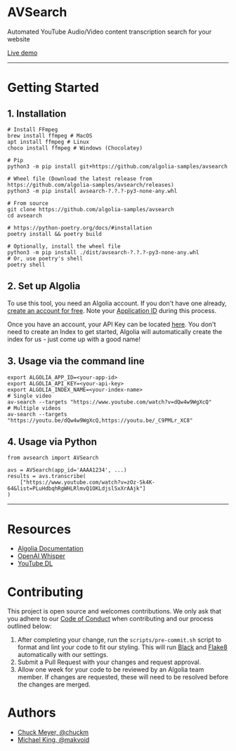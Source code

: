 # AVSearch

Automated YouTube Audio/Video content transcription search for your website

[Live demo](https://avsearch.vercel.com)

---

# Getting Started

## 1. Installation

```shell
# Install FFmpeg
brew install ffmpeg # MacOS
apt install ffmpeg # Linux
choco install ffmpeg # Windows (Chocolatey)

# Pip
python3 -m pip install git+https://github.com/algolia-samples/avsearch

# Wheel file (Download the latest release from https://github.com/algolia-samples/avsearch/releases)
python3 -m pip install avsearch-?.?.?-py3-none-any.whl

# From source
git clone https://github.com/algolia-samples/avsearch
cd avsearch

# https://python-poetry.org/docs/#installation
poetry install && poetry build

# Optionally, install the wheel file
python3 -m pip install ./dist/avsearch-?.?.?-py3-none-any.whl
# Or, use poetry's shell
poetry shell
```

## 2. Set up Algolia

To use this tool, you need an Algolia account. If you don't have one already, [create an account for free](https://www.algolia.com/users/sign-up). Note your [Application ID](https://www.algolia.com/doc/guides/sending-and-managing-data/manage-indices-and-apps/manage-your-apps/) during this process.

Once you have an account, your API Key can be located [here](https://www.algolia.com/account/api-keys/all). You don't need to create an Index to get started, Algolia will automatically create the index for us - just come up with a good name!

## 3. Usage via the command line

```shell
export ALGOLIA_APP_ID=<your-app-id>
export ALGOLIA_API_KEY=<your-api-key>
export ALGOLIA_INDEX_NAME=<your-index-name>
# Single video
av-search --targets "https://www.youtube.com/watch?v=dQw4w9WgXcQ"
# Multiple videos
av-search --targets "https://youtu.be/dQw4w9WgXcQ,https://youtu.be/_C9PMLr_XC8"
```

## 4. Usage via Python

```shell
from avsearch import AVSearch

avs = AVSearch(app_id='AAAA1234', ...)
results = avs.transcribe(
    ["https://www.youtube.com/watch?v=zOz-Sk4K-64&list=PLuHdbqhRgWHLRlmvQ1OKLdjslSxXrAAjk"]
)
```

---

# Resources

- [Algolia Documentation](https://www.algolia.com/doc/)
- [OpenAI Whisper](https://github.com/openai/whisper)
- [YouTube DL](https://github.com/ytdl-org/youtube-dl)

# Contributing

This project is open source and welcomes contributions. We only ask that you adhere to our [Code of Conduct](https://github.com/algolia-samples/.github/blob/master/CODE_OF_CONDUCT.md) when contributing and our process outlined below:

1. After completing your change, run the `scripts/pre-commit.sh` script to format and lint your code to fit our styling. This will run [Black](https://github.com/psf/black) and [Flake8](https://github.com/pycqa/flake8) automatically with our settings.
2. Submit a Pull Request with your changes and request approval.
3. Allow one week for your code to be reviewed by an Algolia team member. If changes are requested, these will need to be resolved before the changes are merged.

# Authors

- [Chuck Meyer, @chuckm](https://twitter.com/chuckm)
- [Michael King, @makvoid](https://twitter.com/makvoid)

